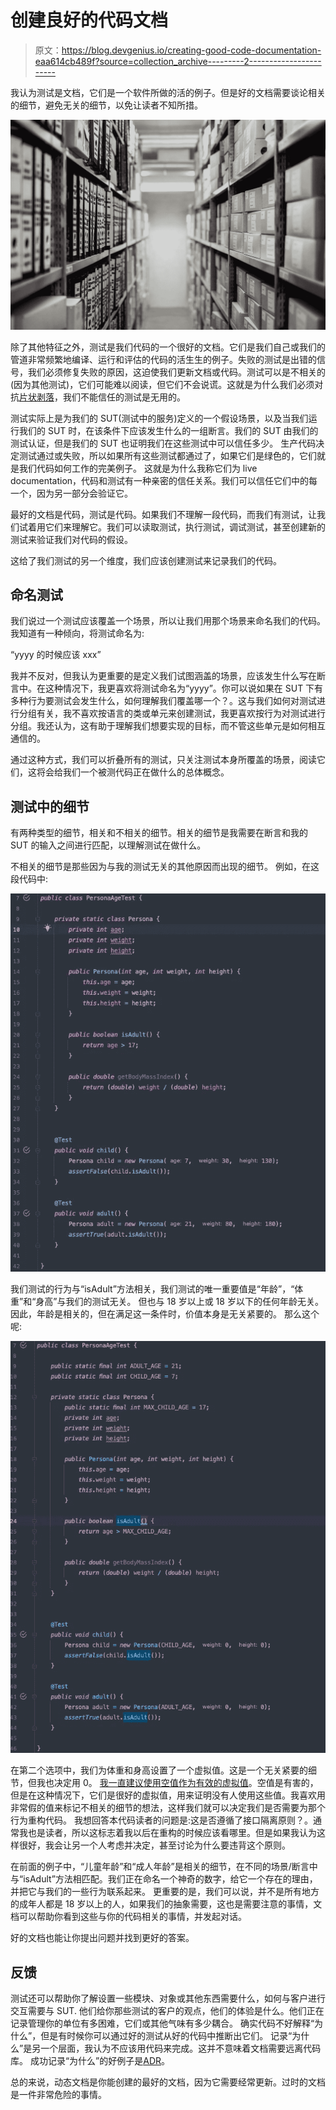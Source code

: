 # 创建良好的代码文档

> 原文：<https://blog.devgenius.io/creating-good-code-documentation-eaa614cb489f?source=collection_archive---------2----------------------->

我认为测试是文档，它们是一个软件所做的活的例子。但是好的文档需要谈论相关的细节，避免无关的细节，以免让读者不知所措。

![](img/b1fea8cf518d02c5440008398db5a2ed.png)

除了其他特征之外，测试是我们代码的一个很好的文档。它们是我们自己或我们的管道非常频繁地编译、运行和评估的代码的活生生的例子。失败的测试是出错的信号，我们必须修复失败的原因，这迫使我们更新文档或代码。测试可以是不相关的(因为其他测试)，它们可能难以阅读，但它们不会说谎。这就是为什么我们必须对抗[片状剥落](/flakiness-in-tests-b586c056e0a8?sk=22ad01266811dbe0f43f4aa997ac26e1)，我们不能信任的测试是无用的。

测试实际上是为我们的 SUT(测试中的服务)定义的一个假设场景，以及当我们运行我们的 SUT 时，在该条件下应该发生什么的一组断言。我们的 SUT 由我们的测试认证，但是我们的 SUT 也证明我们在这些测试中可以信任多少。
生产代码决定测试通过或失败，所以如果所有这些测试都通过了，如果它们是绿色的，它们就是我们代码如何工作的完美例子。
这就是为什么我称它们为 live documentation，代码和测试有一种亲密的信任关系。我们可以信任它们中的每一个，因为另一部分会验证它。

最好的文档是代码，测试是代码。如果我们不理解一段代码，而我们有测试，让我们试着用它们来理解它。我们可以读取测试，执行测试，调试测试，甚至创建新的测试来验证我们对代码的假设。

这给了我们测试的另一个维度，我们应该创建测试来记录我们的代码。

## 命名测试

我们说过一个测试应该覆盖一个场景，所以让我们用那个场景来命名我们的代码。我知道有一种倾向，将测试命名为:

“yyyy 的时候应该 xxx”

我并不反对，但我认为更重要的是定义我们试图涵盖的场景，应该发生什么写在断言中。在这种情况下，我更喜欢将测试命名为“yyyy”。你可以说如果在 SUT 下有多种行为要测试会发生什么，如何理解我们覆盖哪一个？。这与我们如何对测试进行分组有关，我不喜欢按语言的类或单元来创建测试，我更喜欢按行为对测试进行分组。我还认为，这有助于理解我们想要实现的目标，而不管这些单元是如何相互通信的。

通过这种方式，我们可以折叠所有的测试，只关注测试本身所覆盖的场景，阅读它们，这将会给我们一个被测代码正在做什么的总体概念。

## 测试中的细节

有两种类型的细节，相关和不相关的细节。相关的细节是我需要在断言和我的 SUT 的输入之间进行匹配，以理解测试在做什么。

不相关的细节是那些因为与我的测试无关的其他原因而出现的细节。
例如，在这段代码中:

![](img/95e8f4c231ef54429b01006451797455.png)

我们测试的行为与“isAdult”方法相关，我们测试的唯一重要值是“年龄”，“体重”和“身高”与我们的测试无关。
但也与 18 岁以上或 18 岁以下的任何年龄无关。因此，年龄是相关的，但在满足这一条件时，价值本身是无关紧要的。
那么这个呢:

![](img/8e62b143e7c466c4f2e9f45730a2c4df.png)

在第二个选项中，我们为体重和身高设置了一个虚拟值。这是一个无关紧要的细节，但我也决定用 0。
[我一直建议使用空值作为有效的虚拟值](https://blog.thecodewhisperer.com/permalink/null-design-tool)。空值是有害的，但是在这种情况下，它们是很好的虚拟值，用来证明没有人使用这些值。我喜欢用非常假的值来标记不相关的细节的想法，这样我们就可以决定我们是否需要为那个行为重构代码。
我想回答本代码读者的问题是:这是否遵循了接口隔离原则？。通常我也是读者，所以这标志着我以后在重构的时候应该看哪里。但是如果我认为这样很好，我会让另一个人考虑并决定，甚至讨论为什么要违背这个原则。

在前面的例子中，“儿童年龄”和“成人年龄”是相关的细节，在不同的场景/断言中与“isAdult”方法相匹配。我们正在命名一个神奇的数字，给它一个存在的理由，并把它与我们的一些行为联系起来。
更重要的是，我们可以说，并不是所有地方的成年人都是 18 岁以上的人，如果我们的抽象需要，这也是需要注意的事情，文档可以帮助你看到这些与你的代码相关的事情，并发起对话。

好的文档也能让你提出问题并找到更好的答案。

## 反馈

测试还可以帮助你了解设置一些模块、对象或其他东西需要什么，如何与客户进行交互需要与 SUT.
他们给你那些测试的客户的观点，他们的体验是什么。他们正在记录管理你的单位有多困难，它们或其他气味有多少耦合。
确实代码不好解释“为什么”，但是有时候你可以通过好的测试从好的代码中推断出它们。
记录“为什么”是另一个层面，我认为不应该用代码来完成。这并不意味着文档需要远离代码库。
成功记录“为什么”的好例子是[ADR](https://www.thoughtworks.com/en-es/radar/techniques/lightweight-architecture-decision-records)。

总的来说，动态文档是你能创建的最好的文档，因为它需要经常更新。过时的文档是一件非常危险的事情。